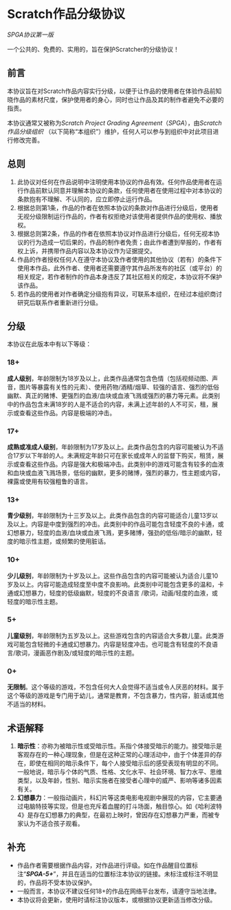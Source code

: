 # Scratch作品分级协议

*SPGA协议第一版*

一个公共的、免费的、实用的，旨在保护Scratcher的分级协议！ 

## 前言

本协议旨在对Scratch作品内容实行分级，以便于让作品的使用者在体验作品前知晓作品的素材尺度，保护使用者的身心，同时也让作品及其的制作者避免不必要的指责。

本协议通常又被称为*Scratch Project Grading Agreement*（*SPGA*），由*Scratch作品分级组织* （以下简称“本组织”）维护，任何人可以参与到组织中对此项目进行修改完善。


## 总则

1. 此协议对任何在作品说明中注明使用本协议的作品有效。任何作品使用者在运行作品前默认同意并理解本协议的条款，任何使用者在使用过程中对本协议的条款抱有不理解、不认同的，应立即停止运行作品。
2. 根据总则第1条，作品的作者在依照本协议的条款对作品进行分级后，使用者无视分级限制运行作品的，作者有权拒绝对该使用者提供作品的使用权、播放权。
3. 根据总则第2条，作品的作者在依照本协议对作品进行分级后，任何无视本协议的行为造成一切后果的，作品的制作者免责；由此作者遭到举报的，作者有权上诉，并携带作品内容以及本协议作为证据提交。
4. 作品的作者授权任何人在遵守本协议及作者使用的其他协议（若有）的条件下使用本作品，此外作者、使用者还需要遵守其作品所发布的社区（或平台）的相关规定，若作者制作的作品本身违反了其社区相关的规定，本协议将不保护该作品。
5. 若作品的使用者对作者确定分级抱有异议，可联系本组织，在经过本组织商讨研究后联系作者重新进行分级。

## 分级

本协议在此版本中有以下等级：

### 18+

**成人级别**，年龄限制为18岁及以上，此类作品通常包含色情（包括视频动图、声音，图片等暴露有关性的元素）、使用药物/酒精/烟草、较强的语言、强烈的低俗幽默、真正的赌博、更强烈的血液/血块或血液飞溅或强烈的暴力等元素。此类别中的作品包含未满18岁的人是不适合的内容，未满上述年龄的人不可买，租，展示或查看这些作品。内容是极端的冲击。

### 17+

**成熟或准成人级别**，年龄限制为17岁及以上。此类作品包含的内容可能被认为不适合17岁以下年龄的人。未满规定年龄只可在家长或成年人的监督下购买，租赁，展示或查看这些作品。内容是强大和极端冲击。此类别中的游戏可能含有较多的血液和血块或血液飞溅场景，低俗的幽默，更多的赌博，强烈的暴力，性主题或内容，裸露或使用有较强粗鲁的语言。


### 13+

**青少级别**，年龄限制为十三岁及以上。此类作品包含的内容可能适合儿童13岁以及以上。内容是中度到强烈的冲击。此类别中的作品可能包含轻度不良的卡通，或幻想暴力，轻度的血液/血块或血液飞溅，更多赌博，强劲的低俗/暗示的幽默，轻度的暗示性主题，或频繁的使用脏话。


### 10+

**少儿级别**，年龄限制为十岁及以上。这些作品包含的内容可能被认为适合儿童10岁及以上。内容可能造成轻度至中度不良影响。此类别中可能包含更多的温和，卡通或幻想暴力，轻度的低级幽默，轻度的不良语言 /歌词，动画/轻度的血液，或轻度的暗示性主题。


### 5+

**儿童级别**，年龄限制为五岁及以上。这些游戏包含的内容适合大多数儿童。此类游戏可能包含轻微的卡通或幻想暴力。内容是轻度冲击。也可能含有轻度的不良语言/歌词，漫画恶作剧及/或轻度的暗示性的主题。

### 0+

**无限制**。这个等级的游戏，不包含任何大人会觉得不适当或令人厌恶的材料。属于这个等级的游戏是专门用于幼儿，通常是教育，不包含暴力，性内容，脏话或其他不适当的材料。

## 术语解释

1. **暗示性**：亦称为被暗示性或受暗示性。系指个体接受暗示的能力。接受暗示是客观存在的一种心理现象，但是在这种正常的心理活动中，由于个体差异的存在，即使在相同的暗示条件下，每个人接受暗示后的感受表现有明显的不同。一般地说，暗示与个体的气质、性格、文化水平、社会环境、智力水平、思维类型，以及年龄，性别、暗示实施者在接受者心理中的威严、影响等诸多因素有关。
2. **幻想暴力**：一般指动画片，科幻片等这类电影电视剧中展现的内容，它主要通过电脑特技等实现，但是也充斥着血腥的打斗场面，触目惊心。如《哈利波特4》是存在幻想暴力的典型，在最初上映时，曾因存在幻想暴力严重，而被专家认为不适合孩子观看。

## 补充

- 作品作者需要根据作品内容，对作品进行评级。如在作品醒目位置标注“***SPGA-5+***”，并且在适当的位置标注本协议的链接。未标注或标注不明显的，作品将不受本协议保护。
- 一般而言，本协议不建议任何18+的作品在网络平台发布，请遵守当地法律。
- 本协议将会更新，使用时请标注协议版本，或根据协议更新适当修改分级。


